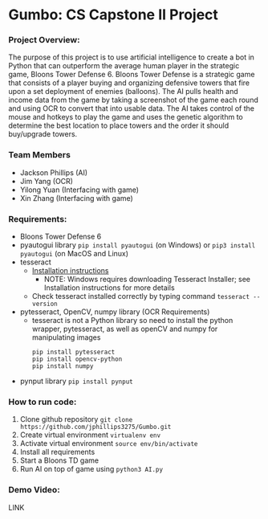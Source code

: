 # Gumbo: CS Capstone II Project
### Project Overview: 
The purpose of this project is to use artificial intelligence to create a bot in Python that can outperform the average human player in the strategic game, Bloons Tower Defense 6. Bloons Tower Defense is a strategic game that consists of a player buying and organizing defensive towers that fire upon a set deployment of enemies (balloons). The AI pulls health and income data from the game by taking a screenshot of the game each round and using OCR to convert that into usable data. The AI takes control of the mouse and hotkeys to play the game and uses the genetic algorithm to determine the best location to place towers and the order it should buy/upgrade towers.

### Team Members
- Jackson Phillips (AI)
- Jim Yang (OCR)
- Yilong Yuan (Interfacing with game)
- Xin Zhang (Interfacing with game)

### Requirements:
- Bloons Tower Defense 6
- pyautogui library `pip install pyautogui` (on Windows) or `pip3 install pyautogui` (on MacOS and Linux)
- tesseract
  -  [Installation instructions](https://github.com/tesseract-ocr/tessdoc/blob/main/Installation.md)
      -  NOTE: Windows requires downloading Tesseract Installer; see Installation instructions for more details
  -  Check tesseract installed correctly by typing command `tesseract --version`
- pytesseract, OpenCV, numpy library  (OCR Requirements)
  - tesseract is not a Python library so need to install the python wrapper, pytesseract, as well as openCV and numpy for manipulating images
    ```
    pip install pytesseract
    pip install opencv-python
    pip install numpy
    ```
- pynput library `pip install pynput`

### How to run code:
1. Clone github repository `git clone https://github.com/jphillips3275/Gumbo.git`
2. Create virtual environment `virtualenv env`
3. Activate virtual environment `source env/bin/activate`
4. Install all requirements
5. Start a Bloons TD game 
6. Run AI on top of game using `python3 AI.py`

### Demo Video:
LINK
